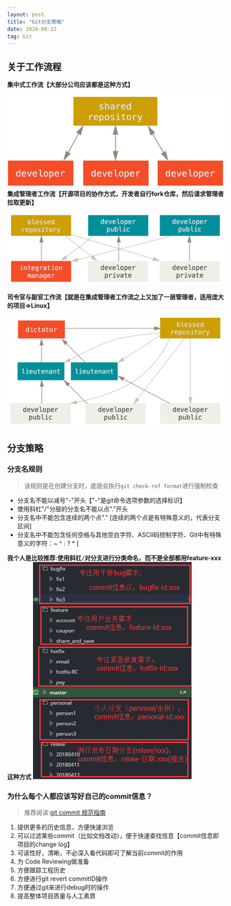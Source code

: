 ```yaml
---
layout: post
title: "Git分支策略"
date: 2018-09-22
tag: Git
---
```


## 关于工作流程
**集中式工作流【大部分公司应该都是这种方式】**

![集中式工作流](/images/article/git/centralization-branch.jpg)  
**集成管理者工作流【开源项目的协作方式，开发者自行fork仓库，然后请求管理者拉取更新】**

![集成管理者工作流](/images/article/git/integration-manager.jpg)

**司令官与副官工作流【就是在集成管理者工作流之上又加了一层管理者，适用庞大的项目=>Linux】**

![司令官与副官工作流](/images/article/git/commander-and-adjutant.jpg)

## 分支策略
### 分支名规则
> 该规则是在创建分支时，底层会执行`git check-ref format`进行强制检查

- 分支名不能以减号"-"开头【"-"是git命令选项参数的选择标识】
- 使用斜杠"/"分层的分支名不能以点"."开头
- 分支名中不能包含连续的两个点"." [连续的两个点是有特殊意义的，代表分支区间]
- 分支名中不能包含任何空格与其他空白字符、ASCII码控制字符、Git中有特殊意义的字符：~ ^ : ? * [

**我个人是比较推荐:使用斜杠`/`对分支进行分类命名，而不是全部都用feature-xxx这种方式**
![使用/分类命名](/images/article/git/category-branch.jpg)


### 为什么每个人都应该写好自己的commit信息？
> 推荐阅读:[git commit 规范指南](https://segmentfault.com/a/1190000009048911)

1. 提供更多的历史信息，方便快速浏览
2. 可以过滤某些commit（比如文档改动），便于快速查找信息【commit信息即项目的change log】
3. 可读性好，清晰，不必深入看代码即可了解当前commit的作用
4. 为 Code Reviewing做准备
5. 方便跟踪工程历史
6. 方便进行git revert commitID操作
7. 方便通过git来进行debug时的操作
8. 提高整体项目质量与人工素质
